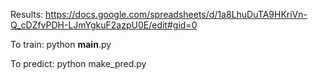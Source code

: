 Results: https://docs.google.com/spreadsheets/d/1a8LhuDuTA9HKriVn-Q_cDZfvPDH-LJmYgkuF2azpU0E/edit#gid=0

To train: python __main__.py 

To predict: python make_pred.py